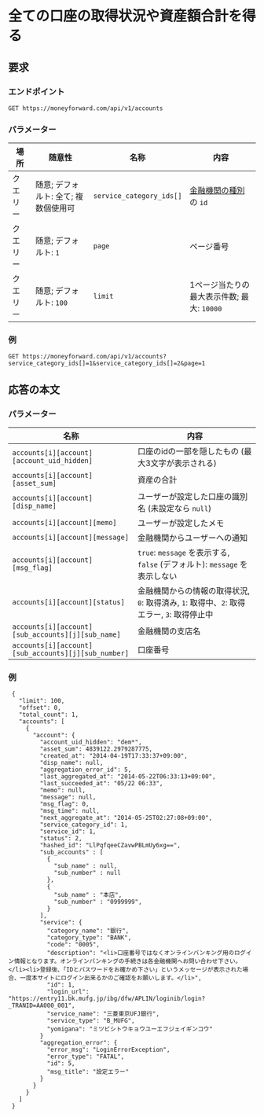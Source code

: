 # 全ての口座の取得状況や資産額合計を得る

## 要求

### エンドポイント

```
GET https://moneyforward.com/api/v1/accounts
```

### パラメーター

| 場所 | 随意性 | 名称 | 内容 |
| ---- | ---- | ---- | --- |
| クエリー | 随意; デフォルト: 全て; 複数個使用可 | `service_category_ids[]` | [金融機関の種別](https://github.com/moneyforward/api-doc/blob/master/service_categories_index.md)の `id` |
| クエリー | 随意; デフォルト: `1` | `page` | ページ番号 |
| クエリー | 随意; デフォルト: `100` | `limit` | 1ページ当たりの最大表示件数; 最大: `10000` |

### 例

```
GET https://moneyforward.com/api/v1/accounts?service_category_ids[]=1&service_category_ids[]=2&page=1
```

## 応答の本文

### パラメーター

| 名称 | 内容 |
| ---- | --- |
| `accounts[i][account][account_uid_hidden]` | 口座のidの一部を隠したもの (最大3文字が表示される) |
| `accounts[i][account][asset_sum]` | 資産の合計 |
| `accounts[i][account][disp_name]` | ユーザーが設定した口座の識別名 (未設定なら `null`) |
| `accounts[i][account][memo]` | ユーザーが設定したメモ |
| `accounts[i][account][message]` | 金融機関からユーザーへの通知 |
| `accounts[i][account][msg_flag]` | `true`: `message` を表示する, `false` (デフォルト): `message` を表示しない |
| `accounts[i][account][status]` | 金融機関からの情報の取得状況, `0`: 取得済み, `1`: 取得中、`2`: 取得エラー, `3`: 取得停止中 |
| `accounts[i][account][sub_accounts][j][sub_name]` | 金融機関の支店名 |
| `accounts[i][account][sub_accounts][j][sub_number]` | 口座番号 |
 
### 例

```
 {
   "limit": 100,
   "offset": 0,
   "total_count": 1,
   "accounts": [
     {
       "account": {
         "account_uid_hidden": "dem*",
         "asset_sum": 4839122.2979287775,
         "created_at": "2014-04-19T17:33:37+09:00",
         "disp_name": null,
         "aggregation_error_id": 5,
         "last_aggregated_at": "2014-05-22T06:33:13+09:00",
         "last_succeeded_at": "05/22 06:33",
         "memo": null,
         "message": null,
         "msg_flag": 0,
         "msg_time": null,
         "next_aggregate_at": "2014-05-25T02:27:08+09:00",
         "service_category_id": 1,
         "service_id": 1,
         "status": 2,
         "hashed_id": "LlPqfqeeCZavwPBLmUy6xg==",
         "sub_accounts" : [
           {
             "sub_name" : null,
             "sub_number" : null
           },
           {
             "sub_name" : "本店",
             "sub_number" : "0999999",
           }
         ],
         "service": {
           "category_name": "銀行",
           "category_type": "BANK",
           "code": "0005",
           "description": "<li>口座番号ではなくオンラインバンキング用のログイン情報となります。オンラインバンキングの手続きは各金融機関へお問い合わせ下さい。</li><li>登録後、「IDとパスワードをお確かめ下さい」というメッセージが表示された場合、一度本サイトにログイン出来るかのご確認をお願いします。</li>",
           "id": 1,
           "login_url": "https://entry11.bk.mufg.jp/ibg/dfw/APLIN/loginib/login?_TRANID=AA000_001",
           "service_name": "三菱東京UFJ銀行",
           "service_type": "B_MUFG",
           "yomigana": "ミツビシトウキョウユーエフジェイギンコウ"
         }
         "aggregation_error": {
           "error_msg": "LoginErrorException",
           "error_type": "FATAL",
           "id": 5,
           "msg_title": "設定エラー"
         }
       }
     }
   ]
 }
```
